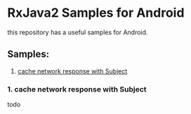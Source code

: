 # RxJava2 Samples for Android

this repository has a useful samples for Android. 


## Samples:

1. [cache network response with Subject](https://github.com/satoshun-example/RxJava-Samples#1-cache-network-response-with-subject)  


### 1. cache network response with Subject
 
todo
